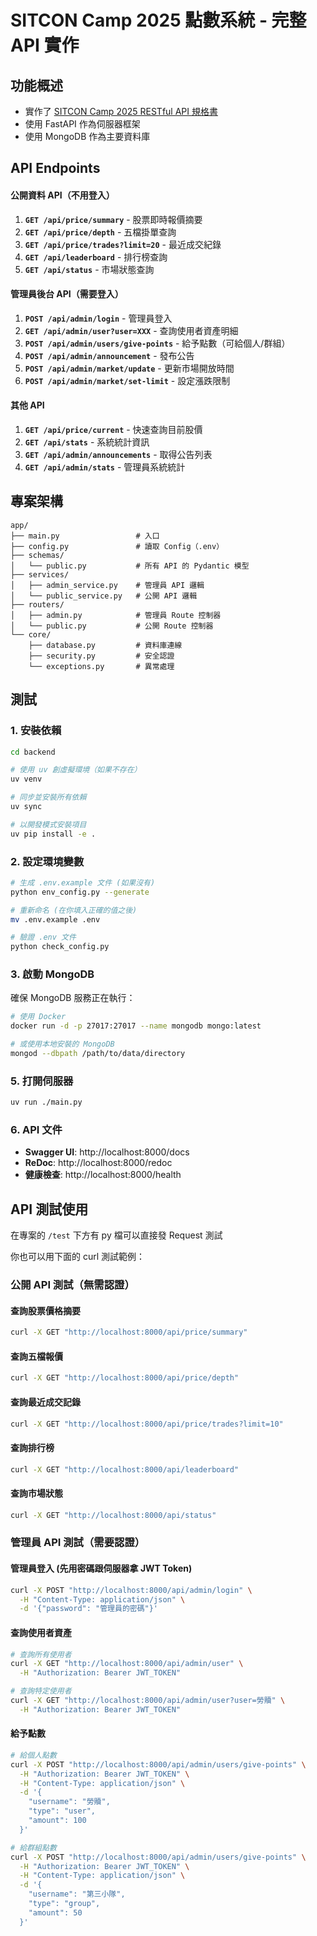 # SITCON Camp 2025 點數系統 - 完整 API 實作

## 功能概述
-  實作了 [SITCON Camp 2025 RESTful API 規格書](https://hackmd.io/@SITCON/ryuqDN7zex)
-  使用 FastAPI 作為伺服器框架
-  使用 MongoDB 作為主要資料庫



## API Endpoints

#### 公開資料 API（不用登入）
1. **`GET /api/price/summary`** - 股票即時報價摘要
2. **`GET /api/price/depth`** - 五檔掛單查詢
3. **`GET /api/price/trades?limit=20`** - 最近成交紀錄
4. **`GET /api/leaderboard`** - 排行榜查詢
5. **`GET /api/status`** - 市場狀態查詢

#### 管理員後台 API（需要登入）
1. **`POST /api/admin/login`** - 管理員登入
2. **`GET /api/admin/user?user=XXX`** - 查詢使用者資產明細
3. **`POST /api/admin/users/give-points`** - 給予點數（可給個人/群組）
4. **`POST /api/admin/announcement`** - 發布公告
5. **`POST /api/admin/market/update`** - 更新市場開放時間
6. **`POST /api/admin/market/set-limit`** - 設定漲跌限制

#### 其他 API
1. **`GET /api/price/current`** - 快速查詢目前股價
2. **`GET /api/stats`** - 系統統計資訊
3. **`GET /api/admin/announcements`** - 取得公告列表
4. **`GET /api/admin/stats`** - 管理員系統統計

## 專案架構

```
app/
├── main.py                 # 入口
├── config.py               # 讀取 Config（.env）
├── schemas/
│   └── public.py           # 所有 API 的 Pydantic 模型
├── services/
│   ├── admin_service.py    # 管理員 API 邏輯
│   └── public_service.py   # 公開 API 邏輯
├── routers/
│   ├── admin.py            # 管理員 Route 控制器
│   └── public.py           # 公開 Route 控制器
└── core/
    ├── database.py         # 資料庫連線
    ├── security.py         # 安全認證
    └── exceptions.py       # 異常處理
```

## 測試

### 1. 安裝依賴

```bash
cd backend

# 使用 uv 創虛擬環境（如果不存在）
uv venv

# 同步並安裝所有依賴
uv sync

# 以開發模式安裝項目
uv pip install -e .
```

### 2. 設定環境變數

```bash
# 生成 .env.example 文件 (如果沒有)
python env_config.py --generate

# 重新命名 (在你填入正確的值之後)
mv .env.example .env

# 驗證 .env 文件
python check_config.py
```

### 3. 啟動 MongoDB

確保 MongoDB 服務正在執行：

```bash
# 使用 Docker
docker run -d -p 27017:27017 --name mongodb mongo:latest

# 或使用本地安裝的 MongoDB
mongod --dbpath /path/to/data/directory
```

### 5. 打開伺服器

```bash
uv run ./main.py
```

### 6. API 文件

- **Swagger UI**: http://localhost:8000/docs
- **ReDoc**: http://localhost:8000/redoc
- **健康檢查**: http://localhost:8000/health

## API 測試使用
在專案的 `/test` 下方有 py 檔可以直接發 Request 測試

你也可以用下面的 curl 測試範例：

### 公開 API 測試（無需認證）

#### 查詢股票價格摘要
```bash
curl -X GET "http://localhost:8000/api/price/summary"
```

#### 查詢五檔報價
```bash
curl -X GET "http://localhost:8000/api/price/depth"
```

#### 查詢最近成交記錄
```bash
curl -X GET "http://localhost:8000/api/price/trades?limit=10"
```

#### 查詢排行榜
```bash
curl -X GET "http://localhost:8000/api/leaderboard"
```

#### 查詢市場狀態
```bash
curl -X GET "http://localhost:8000/api/status"
```

### 管理員 API 測試（需要認證）

#### 管理員登入 (先用密碼跟伺服器拿 JWT Token)
```bash
curl -X POST "http://localhost:8000/api/admin/login" \
  -H "Content-Type: application/json" \
  -d '{"password": "管理員的密碼"}'
```

#### 查詢使用者資產
```bash
# 查詢所有使用者
curl -X GET "http://localhost:8000/api/admin/user" \
  -H "Authorization: Bearer JWT_TOKEN"

# 查詢特定使用者
curl -X GET "http://localhost:8000/api/admin/user?user=勞贖" \
  -H "Authorization: Bearer JWT_TOKEN"
```

#### 給予點數
```bash
# 給個人點數
curl -X POST "http://localhost:8000/api/admin/users/give-points" \
  -H "Authorization: Bearer JWT_TOKEN" \
  -H "Content-Type: application/json" \
  -d '{
    "username": "勞贖",
    "type": "user",
    "amount": 100
  }'

# 給群組點數
curl -X POST "http://localhost:8000/api/admin/users/give-points" \
  -H "Authorization: Bearer JWT_TOKEN" \
  -H "Content-Type: application/json" \
  -d '{
    "username": "第三小隊",
    "type": "group",
    "amount": 50
  }'
```